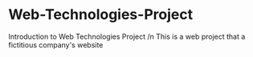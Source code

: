 # Web-Technologies-Project
Introduction to Web Technologies Project /n
This is a web project that a fictitious company's website
